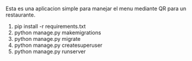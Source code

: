 Esta es una aplicacion simple para manejar el menu mediante QR para un restaurante.

1. pip install -r requirements.txt
2. python manage.py makemigrations
3. python manage.py migrate
4. python manage.py createsuperuser
2. python manage.py runserver